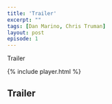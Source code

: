```yaml
---
title: 'Trailer'
excerpt: ""
tags: [Dan Marino, Chris Truman]
layout: post
episode: 1
---
```


Trailer

{% include player.html %}

## Trailer

